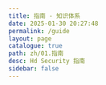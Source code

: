 ```yaml
---
title: 指南 - 知识体系
date: 2025-01-30 20:27:48
permalink: /guide
layout: page
catalogue: true
path: zh/01.指南
desc: Hd Security 指南
sidebar: false
---
```

